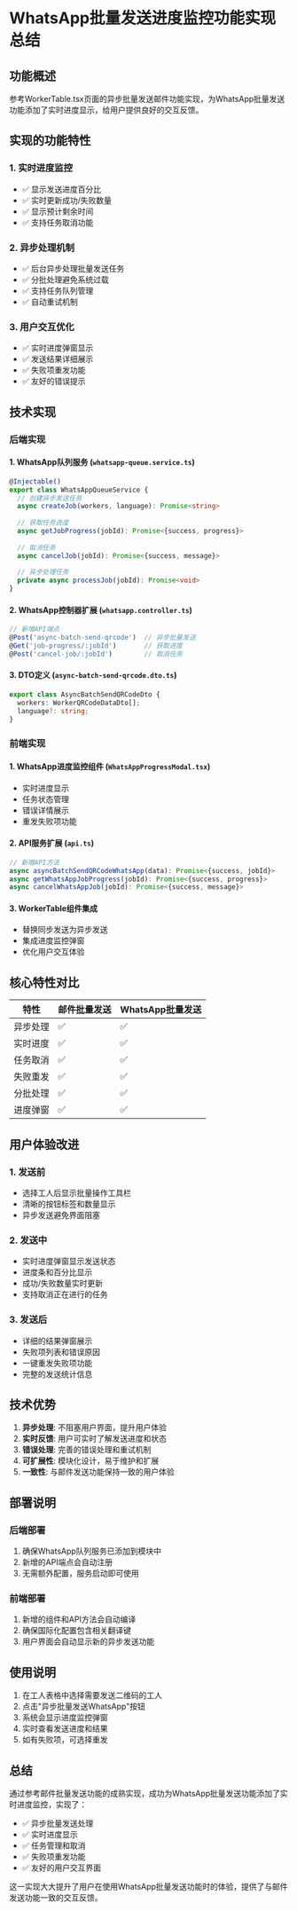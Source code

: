 # WhatsApp批量发送进度监控功能实现总结

## 功能概述

参考WorkerTable.tsx页面的异步批量发送邮件功能实现，为WhatsApp批量发送功能添加了实时进度显示，给用户提供良好的交互反馈。

## 实现的功能特性

### 1. 实时进度监控
- ✅ 显示发送进度百分比
- ✅ 实时更新成功/失败数量
- ✅ 显示预计剩余时间
- ✅ 支持任务取消功能

### 2. 异步处理机制
- ✅ 后台异步处理批量发送任务
- ✅ 分批处理避免系统过载
- ✅ 支持任务队列管理
- ✅ 自动重试机制

### 3. 用户交互优化
- ✅ 实时进度弹窗显示
- ✅ 发送结果详细展示
- ✅ 失败项重发功能
- ✅ 友好的错误提示

## 技术实现

### 后端实现

#### 1. WhatsApp队列服务 (`whatsapp-queue.service.ts`)
```typescript
@Injectable()
export class WhatsAppQueueService {
  // 创建异步发送任务
  async createJob(workers, language): Promise<string>
  
  // 获取任务进度
  async getJobProgress(jobId): Promise<{success, progress}>
  
  // 取消任务
  async cancelJob(jobId): Promise<{success, message}>
  
  // 异步处理任务
  private async processJob(jobId): Promise<void>
}
```

#### 2. WhatsApp控制器扩展 (`whatsapp.controller.ts`)
```typescript
// 新增API端点
@Post('async-batch-send-qrcode')  // 异步批量发送
@Get('job-progress/:jobId')       // 获取进度
@Post('cancel-job/:jobId')        // 取消任务
```

#### 3. DTO定义 (`async-batch-send-qrcode.dto.ts`)
```typescript
export class AsyncBatchSendQRCodeDto {
  workers: WorkerQRCodeDataDto[];
  language?: string;
}
```

### 前端实现

#### 1. WhatsApp进度监控组件 (`WhatsAppProgressModal.tsx`)
- 实时进度显示
- 任务状态管理
- 错误详情展示
- 重发失败项功能

#### 2. API服务扩展 (`api.ts`)
```typescript
// 新增API方法
async asyncBatchSendQRCodeWhatsApp(data): Promise<{success, jobId}>
async getWhatsAppJobProgress(jobId): Promise<{success, progress}>
async cancelWhatsAppJob(jobId): Promise<{success, message}>
```

#### 3. WorkerTable组件集成
- 替换同步发送为异步发送
- 集成进度监控弹窗
- 优化用户交互体验

## 核心特性对比

| 特性 | 邮件批量发送 | WhatsApp批量发送 |
|------|-------------|-----------------|
| 异步处理 | ✅ | ✅ |
| 实时进度 | ✅ | ✅ |
| 任务取消 | ✅ | ✅ |
| 失败重发 | ✅ | ✅ |
| 分批处理 | ✅ | ✅ |
| 进度弹窗 | ✅ | ✅ |

## 用户体验改进

### 1. 发送前
- 选择工人后显示批量操作工具栏
- 清晰的按钮标签和数量显示
- 异步发送避免界面阻塞

### 2. 发送中
- 实时进度弹窗显示发送状态
- 进度条和百分比显示
- 成功/失败数量实时更新
- 支持取消正在进行的任务

### 3. 发送后
- 详细的结果弹窗展示
- 失败项列表和错误原因
- 一键重发失败项功能
- 完整的发送统计信息

## 技术优势

1. **异步处理**: 不阻塞用户界面，提升用户体验
2. **实时反馈**: 用户可实时了解发送进度和状态
3. **错误处理**: 完善的错误处理和重试机制
4. **可扩展性**: 模块化设计，易于维护和扩展
5. **一致性**: 与邮件发送功能保持一致的用户体验

## 部署说明

### 后端部署
1. 确保WhatsApp队列服务已添加到模块中
2. 新增的API端点会自动注册
3. 无需额外配置，服务启动即可使用

### 前端部署
1. 新增的组件和API方法会自动编译
2. 确保国际化配置包含相关翻译键
3. 用户界面会自动显示新的异步发送功能

## 使用说明

1. 在工人表格中选择需要发送二维码的工人
2. 点击"异步批量发送WhatsApp"按钮
3. 系统会显示进度监控弹窗
4. 实时查看发送进度和结果
5. 如有失败项，可选择重发

## 总结

通过参考邮件批量发送功能的成熟实现，成功为WhatsApp批量发送功能添加了实时进度监控，实现了：

- ✅ 异步批量发送处理
- ✅ 实时进度显示
- ✅ 任务管理和取消
- ✅ 失败项重发功能
- ✅ 友好的用户交互界面

这一实现大大提升了用户在使用WhatsApp批量发送功能时的体验，提供了与邮件发送功能一致的交互反馈。

